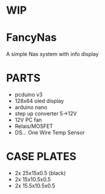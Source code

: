 # WIP

# FancyNas
A simple Nas system with info display


# PARTS
* pcduino v3
* 128x64 oled display
* arduino nano
* step up converter 5->12V
* 12V PC fan
* Relais/MOSFET
* DS... One Wire Temp Sensor

# CASE PLATES
* 2x 25x15x0.5 (black)
* 2x 15x10.5x0.5
* 2x 15.5x10.5x0.5
